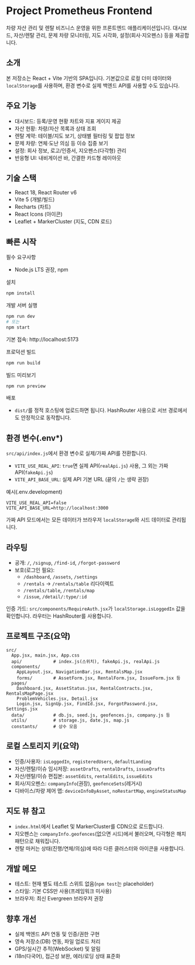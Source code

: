 # Project Prometheus Frontend

차량 자산 관리 및 렌탈 비즈니스 운영을 위한 프론트엔드 애플리케이션입니다. 대시보드, 자산/렌탈 관리, 문제 차량 모니터링, 지도 시각화, 설정(회사·지오펜스) 등을 제공합니다.

## 소개

본 저장소는 React + Vite 기반의 SPA입니다. 기본값으로 로컬 더미 데이터와 `localStorage`를 사용하며, 환경 변수로 실제 백엔드 API를 사용할 수도 있습니다.

## 주요 기능

- 대시보드: 등록/운영 현황 차트와 지표 게이지 제공
- 자산 현황: 차량/자산 목록과 상태 조회
- 렌탈 계약: 테이블/지도 보기, 상태별 필터링 및 팝업 정보
- 문제 차량: 연체·도난 의심 등 이슈 집중 보기
- 설정: 회사 정보, 로고/인증서, 지오펜스(다각형) 관리
- 반응형 UI: 내비게이션 바, 간결한 카드형 레이아웃

## 기술 스택

- React 18, React Router v6
- Vite 5 (개발/빌드)
- Recharts (차트)
- React Icons (아이콘)
- Leaflet + MarkerCluster (지도, CDN 로드)

## 빠른 시작

필수 요구사항

- Node.js LTS 권장, npm

설치

```bash
npm install
```

개발 서버 실행

```bash
npm run dev
# 또는
npm start
```

기본 접속: http://localhost:5173

프로덕션 빌드

```bash
npm run build
```

빌드 미리보기

```bash
npm run preview
```

배포

- `dist/`를 정적 호스팅에 업로드하면 됩니다. HashRouter 사용으로 서브 경로에서도 안정적으로 동작합니다.

## 환경 변수(.env*)

`src/api/index.js`에서 환경 변수로 실제/가짜 API를 전환합니다.

- `VITE_USE_REAL_API`: `true`면 실제 API(`realApi.js`) 사용, 그 외는 가짜 API(`fakeApi.js`)
- `VITE_API_BASE_URL`: 실제 API 기본 URL (끝의 `/`는 생략 권장)

예시(.env.development)

```env
VITE_USE_REAL_API=false
VITE_API_BASE_URL=http://localhost:3000
```

가짜 API 모드에서는 모든 데이터가 브라우저 `localStorage`와 시드 데이터로 관리됩니다.

## 라우팅

- 공개: `/`, `/signup`, `/find-id`, `/forgot-password`
- 보호(로그인 필요):
  - `/dashboard`, `/assets`, `/settings`
  - `/rentals` → `/rentals/table` 리다이렉트
  - `/rentals/table`, `/rentals/map`
  - `/issue`, `/detail/:type/:id`

인증 가드: `src/components/RequireAuth.jsx`가 `localStorage.isLoggedIn` 값을 확인합니다. 라우터는 HashRouter를 사용합니다.

## 프로젝트 구조(요약)

```
src/
  App.jsx, main.jsx, App.css
  api/            # index.js(스위치), fakeApi.js, realApi.js
  components/
    AppLayout.jsx, NavigationBar.jsx, RentalsMap.jsx
    forms/        # AssetForm.jsx, RentalForm.jsx, IssueForm.jsx 등
  pages/
    Dashboard.jsx, AssetStatus.jsx, RentalContracts.jsx, RentalsMapPage.jsx
    ProblemVehicles.jsx, Detail.jsx
    Login.jsx, SignUp.jsx, FindId.jsx, ForgotPassword.jsx, Settings.jsx
  data/           # db.js, seed.js, geofences.js, company.js 등
  utils/          # storage.js, date.js, map.js
  constants/      # 상수 모음
```

## 로컬 스토리지 키(요약)

- 인증/사용자: `isLoggedIn`, `registeredUsers`, `defaultLanding`
- 자산/렌탈/이슈 임시저장: `assetDrafts`, `rentalDrafts`, `issueDrafts`
- 자산/렌탈/이슈 편집본: `assetEdits`, `rentalEdits`, `issueEdits`
- 회사/지오펜스: `companyInfo`(권장), `geofenceSets`(레거시)
- 디바이스/차량 제어 맵: `deviceInfoByAsset`, `noRestartMap`, `engineStatusMap`

## 지도 뷰 참고

- `index.html`에서 Leaflet 및 MarkerCluster를 CDN으로 로드합니다.
- 지오펜스는 `companyInfo.geofences`(없으면 시드)에서 불러오며, 다각형은 해치 패턴으로 채워집니다.
- 렌탈 마커는 상태(진행/연체/의심)에 따라 다른 클러스터와 아이콘을 사용합니다.

## 개발 메모

- 테스트: 현재 별도 테스트 스위트 없음(`npm test`는 placeholder)
- 스타일: 기본 CSS만 사용(프레임워크 미사용)
- 브라우저: 최신 Evergreen 브라우저 권장

## 향후 개선

- 실제 백엔드 API 연동 및 인증/권한 구현
- 영속 저장소(DB) 연동, 파일 업로드 처리
- GPS/실시간 추적(WebSocket) 및 알림
- i18n(다국어), 접근성 보완, 에러/로딩 상태 표준화

